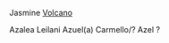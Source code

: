 Jasmine 
[Volcano](https://blogs-images.forbes.com/trevornace/files/2016/08/Sakurajima-eruption-volcano-1200x764.jpg?width=960)

Azalea Leilani
Azuel(a) Carmello/?
Azel ?